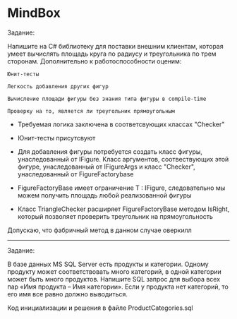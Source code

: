 # MindBox

Задание:

Напишите на C# библиотеку для поставки внешним клиентам, которая умеет вычислять площадь круга по радиусу и треугольника по трем сторонам. Дополнительно к работоспособности оценим:

    Юнит-тесты

    Легкость добавления других фигур

    Вычисление площади фигуры без знания типа фигуры в compile-time

    Проверку на то, является ли треугольник прямоугольным


- Требуемая логика заключена в соответсвующих классах "Checker"

- Юнит-тесты присутсвуют

- Для добавления фигуры потребуется создать класс фигуры, унаследованный от IFigure. Класс аргументов, соотвествующих этой фигуре, унаследованный от IFigureArgs<T> и класс "Checker", унаследованный от FigureFactorybase<T>
  
- FigureFactoryBase<T> имеет ограничение T : IFigure, следовательно мы можем получить площадь любой реализованной фигуры
  
- Класс TriangleChecker расширяет FigureFactoryBase методом IsRight, который позволяет проверить треугольник на прямоугольность
  

Допускаю, что фабричный метод в данном случае оверкилл   

    
________
    
Задание:    
    
В базе данных MS SQL Server есть продукты и категории. Одному продукту может соответствовать много категорий, в одной категории может быть много продуктов. Напишите SQL запрос для выбора всех пар «Имя продукта – Имя категории». Если у продукта нет категорий, то его имя все равно должно выводиться.
    
Код инициализации и решения в файле ProductCategories.sql
